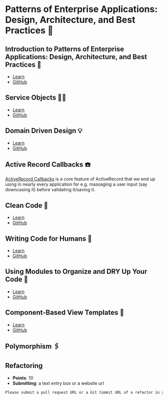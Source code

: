 # Patterns of Enterprise Applications: Design, Architecture, and Best Practices 📐
## Introduction to Patterns of Enterprise Applications: Design, Architecture, and Best Practices 📐
- [Learn](https://learn.firstdraft.com/lessons/350-patterns-of-enterprise-application-architecture-intro)
- [GitHub](https://github.com/DPI-WE/patterns-of-enterprise-application-architecture-intro)

## Service Objects 🚆✨
- [Learn](https://learn.firstdraft.com/lessons/392-service-objects)
- [GitHub](https://github.com/DPI-WE/service-objects)

## Domain Driven Design 💡
- [Learn](https://learn.firstdraft.com/lessons/394-domain-driven-design)
- [GitHub](https://github.com/DPI-WE/domain-driven-design)

<!-- TODO: add more examples -->
## Active Record Callbacks ☎️
[ActiveRecord Callbacks](https://guides.rubyonrails.org/active_record_callbacks.html) is a core feature of ActiveRecord that we end up using in nearly every application for e.g. massaging a user input (say downcasing it) before validating it/saving it.

## Clean Code 🛀
- [Learn](https://learn.firstdraft.com/lessons/391-clean-code)
- [GitHub](https://github.com/DPI-WE/clean-code)

## Writing Code for Humans 🚶
- [Learn](https://learn.firstdraft.com/lessons/395-writing-code-for-humans)
- [GitHub](https://github.com/DPI-WE/writing-code-for-humans)

## Using Modules to Organize and DRY Up Your Code 🧱
- [Learn](https://learn.firstdraft.com/lessons/403-rails-concerns)
- [GitHub](https://github.com/DPI-WE/rails-concerns)

## Component-Based View Templates 🧩
- [Learn](https://learn.firstdraft.com/lessons/404-component-based-view-templates)
- [GitHub](https://github.com/DPI-WE/component-based-view-templates)

<!-- TODO -->
## Polymorphism 🖇️

## Refactoring
- **Points**: 10
- **Submitting**: a text entry box or a website url
```md
Please submit a pull request URL or a Git Commit URL of a refactor in your project. Please include a brief description of the techniques that shaped your approach.
```
